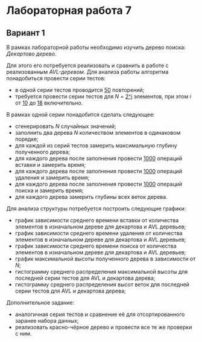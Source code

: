 # Лабораторная работа 7
## Вариант 1

В рамках лабораторной работы необходимо изучить дерево поиска: <em>Декартово дерево</em>.  

Для этого его потребуется реализовать и сравнить в работе с реализованным <em>AVL-деревом</em>. Для анализа работы алгоритма понадобиться провести серии тестов:
- в одной серии тестов проводится <ins>50</ins> повторений;
- требуется провести серии тестов для <em>N</em> = <ins>2^i</ins> элементов, при этом <em>i</em> от <ins>10</ins> до <ins>18</ins> включительно.  

В рамках одной серии понадобится сделать следующее:
- сгенерировать <em>N</em> случайных значений;
- заполнить два дерева <em>N</em> количеством элементов в одинаковом порядке;
- для каждой из серий тестов замерить максимальную глубину полученного дерева;
- для каждого дерева после заполнения провести <ins>1000</ins> операций вставки и замерить время;
- для каждого дерева после заполнения провести <ins>1000</ins> операций удаления и замерить время;
- для каждого дерева после заполнения провести <ins>1000</ins> операций поиска и замерить время;
- для каждого дерева замерить глубины всех веток дерева.  

Для анализа структуры потребуется построить следующие графики:
- график зависимости среднего времени вставки от количества элементов в изначальном дереве для декартова и AVL деревьев;
- график зависимости среднего времени удаления от количества элементов в изначальном дереве для декартова и AVL деревьев;
- график зависимости среднего времени поиска от количества элементов в изначальном дереве для декартова и AVL деревьев;
- график максимальной высоты полученного дерева в зависимости от <em>N</em>;
- гистограмму среднего распределения максимальной высоты для последней серии тестов для AVL и декартова дерева;
- гистограмму среднего распределения высот веток для последней серии тестов для AVL и декартова дерева;

Дополнительное задание:
* аналогичная серия тестов и сравнение её для отсортированного заранее набора данных;
* реализовать красно-чёрное дерево и провести все те же проверки с ним.
